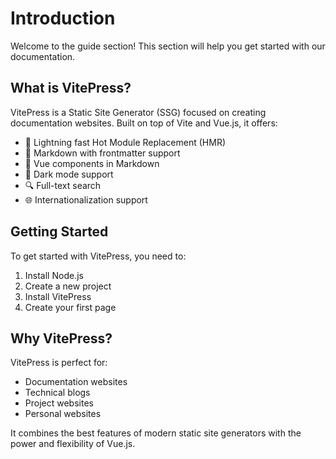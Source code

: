 # Introduction

Welcome to the guide section! This section will help you get started with our documentation.

## What is VitePress?

VitePress is a Static Site Generator (SSG) focused on creating documentation websites. Built on top of Vite and Vue.js, it offers:

- 🚀 Lightning fast Hot Module Replacement (HMR)
- 📝 Markdown with frontmatter support
- 🎨 Vue components in Markdown
- 🌙 Dark mode support
- 🔍 Full-text search
- 🌐 Internationalization support

## Getting Started

To get started with VitePress, you need to:

1. Install Node.js
2. Create a new project
3. Install VitePress
4. Create your first page

## Why VitePress?

VitePress is perfect for:

- Documentation websites
- Technical blogs
- Project websites
- Personal websites

It combines the best features of modern static site generators with the power and flexibility of Vue.js. 